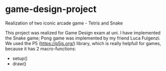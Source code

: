 # game-design-project
Realization of two iconic arcade game - Tetris and Snake

This project was realized for Game Design exam at uni. I have implemented the Snake game; Pong game was implemented by my friend Luca Fulgenzi.
We used the P5 (https://p5js.org/) library, which is really helpfull for games, because it has 2 macro-functions:
* setup()
* draw()

